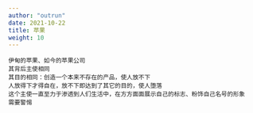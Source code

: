 ```yaml
---
author: "outrun"
date: 2021-10-22
title: 苹果
weight: 10
---
```


	伊甸的苹果、如今的苹果公司
	其背后主使相同
	其目的相同：创造一个本来不存在的产品，使人放不下
	人放得下才得自在，放不下即达到了其它的目的，使人堕落
	这个主使一直至力于渗透到人们生活中，在方方面面展示自己的标志、粉饰自己名号的形象
	需要警惕